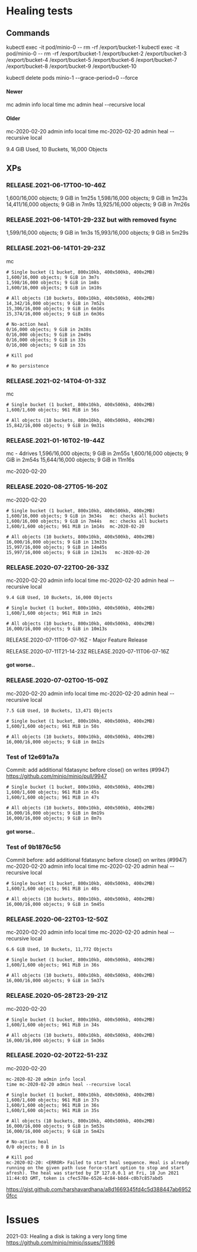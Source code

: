 # Healing tests

## Commands
kubectl exec -it pod/minio-0 -- rm -rf /export/bucket-1
kubectl exec -it pod/minio-0 -- rm -rf /export/bucket-1 /export/bucket-2 /export/bucket-3 /export/bucket-4 /export/bucket-5 /export/bucket-6 /export/bucket-7 /export/bucket-8 /export/bucket-9 /export/bucket-10

kubectl delete pods minio-1 --grace-period=0 --force

#### Newer
mc admin info local
time mc admin heal --recursive local

#### Older
mc-2020-02-20 admin info local
time mc-2020-02-20 admin heal --recursive local

9.4 GiB Used, 10 Buckets, 16,000 Objects

## XPs

### RELEASE.2021-06-17T00-10-46Z
1,600/16,000 objects; 9 GiB in 1m25s
1,598/16,000 objects; 9 GiB in 1m23s
14,411/16,000 objects; 9 GiB in 7m9s
13,925/16,000 objects; 9 GiB in 7m26s


### RELEASE.2021-06-14T01-29-23Z but with removed fsync
1,599/16,000 objects; 9 GiB in 1m3s
15,993/16,000 objects; 9 GiB in 5m29s

### RELEASE.2021-06-14T01-29-23Z
mc
```
# Single bucket (1 bucket, 800x10kb, 400x500kb, 400x2MB)
1,600/16,000 objects; 9 GiB in 3m7s
1,598/16,000 objects; 9 GiB in 1m8s
1,600/16,000 objects; 9 GiB in 1m10s

# All objects (10 buckets, 800x10kb, 400x500kb, 400x2MB)
14,342/16,000 objects; 9 GiB in 7m52s
15,306/16,000 objects; 9 GiB in 6m16s
15,374/16,000 objects; 9 GiB in 6m36s

# No-action heal
0/16,000 objects; 9 GiB in 2m38s
0/16,000 objects; 9 GiB in 2m49s
0/16,000 objects; 9 GiB in 33s
0/16,000 objects; 9 GiB in 33s

# Kill pod

# No persistence
```

### RELEASE.2021-02-14T04-01-33Z
mc
```
# Single bucket (1 bucket, 800x10kb, 400x500kb, 400x2MB)
1,600/1,600 objects; 961 MiB in 56s

# All objects (10 buckets, 800x10kb, 400x500kb, 400x2MB)
15,842/16,000 objects; 9 GiB in 9m31s
```

### RELEASE.2021-01-16T02-19-44Z
mc - 4drives
1,596/16,000 objects; 9 GiB in 2m55s
1,600/16,000 objects; 9 GiB in 2m54s
15,644/16,000 objects; 9 GiB in 11m16s

mc-2020-02-20


### RELEASE.2020-08-27T05-16-20Z
mc-2020-02-20
```
# Single bucket (1 bucket, 800x10kb, 400x500kb, 400x2MB)
1,600/16,000 objects; 9 GiB in 3m34s   mc: checks all buckets
1,600/16,000 objects; 9 GiB in 7m44s   mc: checks all buckets
1,600/1,600 objects; 961 MiB in 1m14s  mc-2020-02-20

# All objects (10 buckets, 800x10kb, 400x500kb, 400x2MB)
16,000/16,000 objects; 9 GiB in 13m33s
15,997/16,000 objects; 9 GiB in 14m45s
15,997/16,000 objects; 9 GiB in 12m13s   mc-2020-02-20
```

### RELEASE.2020-07-22T00-26-33Z
mc-2020-02-20 admin info local
time mc-2020-02-20 admin heal --recursive local
```
9.4 GiB Used, 10 Buckets, 16,000 Objects

# Single bucket (1 bucket, 800x10kb, 400x500kb, 400x2MB)
1,600/1,600 objects; 961 MiB in 1m2s

# All objects (10 buckets, 800x10kb, 400x500kb, 400x2MB)
16,000/16,000 objects; 9 GiB in 10m13s
```

RELEASE.2020-07-11T06-07-16Z - Major Feature Release

RELEASE.2020-07-11T21-14-23Z
RELEASE.2020-07-11T06-07-16Z

#### got worse..

### RELEASE.2020-07-02T00-15-09Z
mc-2020-02-20 admin info local
time mc-2020-02-20 admin heal --recursive local
```
7.5 GiB Used, 10 Buckets, 13,471 Objects

# Single bucket (1 bucket, 800x10kb, 400x500kb, 400x2MB)
1,600/1,600 objects; 961 MiB in 50s

# All objects (10 buckets, 800x10kb, 400x500kb, 400x2MB)
16,000/16,000 objects; 9 GiB in 8m12s
```

### Test of 12e691a7a
Commit: add additional fdatasync before close() on writes (#9947)
https://github.com/minio/minio/pull/9947
```
# Single bucket (1 bucket, 800x10kb, 400x500kb, 400x2MB)
1,600/1,600 objects; 961 MiB in 45s
1,600/1,600 objects; 961 MiB in 47s

# All objects (10 buckets, 800x10kb, 400x500kb, 400x2MB)
16,000/16,000 objects; 9 GiB in 8m19s
16,000/16,000 objects; 9 GiB in 8m7s
```

#### got worse..

### Test of 9b1876c56
Commit before: add additional fdatasync before close() on writes (#9947)
mc-2020-02-20 admin info local
time mc-2020-02-20 admin heal --recursive local
```
# Single bucket (1 bucket, 800x10kb, 400x500kb, 400x2MB)
1,600/1,600 objects; 961 MiB in 40s

# All objects (10 buckets, 800x10kb, 400x500kb, 400x2MB)
16,000/16,000 objects; 9 GiB in 5m45s
```


### RELEASE.2020-06-22T03-12-50Z
mc-2020-02-20 admin info local
time mc-2020-02-20 admin heal --recursive local
```
6.6 GiB Used, 10 Buckets, 11,772 Objects

# Single bucket (1 bucket, 800x10kb, 400x500kb, 400x2MB)
1,600/1,600 objects; 961 MiB in 36s

# All objects (10 buckets, 800x10kb, 400x500kb, 400x2MB)
16,000/16,000 objects; 9 GiB in 5m37s
```

### RELEASE.2020-05-28T23-29-21Z
mc-2020-02-20
```
# Single bucket (1 bucket, 800x10kb, 400x500kb, 400x2MB)
1,600/1,600 objects; 961 MiB in 34s

# All objects (10 buckets, 800x10kb, 400x500kb, 400x2MB)
16,000/16,000 objects; 9 GiB in 5m36s
```

### RELEASE.2020-02-20T22-51-23Z
mc-2020-02-20
```
mc-2020-02-20 admin info local
time mc-2020-02-20 admin heal --recursive local

# Single bucket (1 bucket, 800x10kb, 400x500kb, 400x2MB)
1,600/1,600 objects; 961 MiB in 37s
1,600/1,600 objects; 961 MiB in 36s
1,600/1,600 objects; 961 MiB in 35s

# All objects (10 buckets, 800x10kb, 400x500kb, 400x2MB)
16,000/16,000 objects; 9 GiB in 5m53s
16,000/16,000 objects; 9 GiB in 5m42s

# No-action heal
0/0 objects; 0 B in 1s

# Kill pod
mc-2020-02-20: <ERROR> Failed to start heal sequence. Heal is already running on the given path (use force-start option to stop and start afresh). The heal was started by IP 127.0.0.1 at Fri, 18 Jun 2021 11:44:03 GMT, token is cfec578e-6526-4c84-b8d4-c0b7c857abd5
```

https://gist.github.com/harshavardhana/a8d1669345fd4c5d388447ab69520fcc


# Issues
2021-03: Healing a disk is taking a very long time
https://github.com/minio/minio/issues/11696
